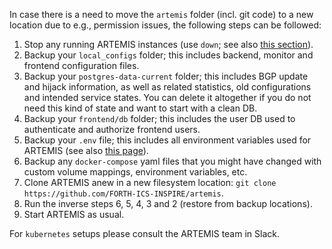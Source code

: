 In case there is a need to move the `artemis` folder (incl. git code)
to a new location due to e.g., permission issues, the following steps can be followed:

1. Stop any running ARTEMIS instances (use `down`; see also [this section](https://bgpartemis.readthedocs.io/en/latest/running/#stopping-and-exiting-artemis)).
2. Backup your `local_configs` folder; this includes backend, monitor and frontend configuration files.
3. Backup your `postgres-data-current` folder; this includes BGP update and hijack information, as well
   as related statistics, old configurations and intended service states.
   You can delete it altogether if you do not need this kind of state and want to start with a clean DB.
4. Backup your `frontend/db` folder; this includes the user DB used to authenticate and authorize frontend users.
5. Backup your `.env` file; this includes all environment variables used for ARTEMIS (see also [this page](https://bgpartemis.readthedocs.io/en/latest/envvars/)).
6. Backup any `docker-compose` yaml files that you might have changed with custom volume mappings, environment variables, etc.
7. Clone ARTEMIS anew in a new filesystem location: `git clone https://github.com/FORTH-ICS-INSPIRE/artemis`.
8. Run the inverse steps 6, 5, 4, 3 and 2 (restore from backup locations).
9. Start ARTEMIS as usual.

For `kubernetes` setups please consult the ARTEMIS team in Slack.
